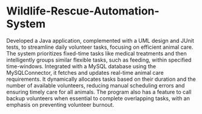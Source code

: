 # Wildlife-Rescue-Automation-System

Developed a Java application, complemented with a UML design and JUnit tests, to streamline daily volunteer tasks, focusing on efficient animal care. The system prioritizes fixed-time tasks like medical treatments and then intelligently groups similar flexible tasks, such as feeding, within specified time-windows. Integrated with a MySQL database using the MySQLConnector, it fetches and updates real-time animal care requirements. It dynamically allocates tasks based on their duration and the number of available volunteers, reducing manual scheduling errors and ensuring timely care for all animals. The program also has a feature to call backup volunteers when essential to complete overlapping tasks, with an emphasis on preventing volunteer burnout.


